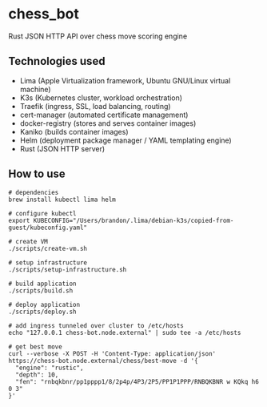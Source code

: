 # chess_bot

Rust JSON HTTP API over chess move scoring engine

## Technologies used

- Lima (Apple Virtualization framework, Ubuntu GNU/Linux virtual machine)
- K3s (Kubernetes cluster, workload orchestration)
- Traefik (ingress, SSL, load balancing, routing)
- cert-manager (automated certificate management)
- docker-registry (stores and serves container images)
- Kaniko (builds container images)
- Helm (deployment package manager / YAML templating engine)
- Rust (JSON HTTP server)

## How to use

```shell
# dependencies
brew install kubectl lima helm

# configure kubectl
export KUBECONFIG="/Users/brandon/.lima/debian-k3s/copied-from-guest/kubeconfig.yaml"

# create VM
./scripts/create-vm.sh

# setup infrastructure
./scripts/setup-infrastructure.sh

# build application
./scripts/build.sh

# deploy application
./scripts/deploy.sh

# add ingress tunneled over cluster to /etc/hosts
echo "127.0.0.1 chess-bot.node.external" | sudo tee -a /etc/hosts

# get best move
curl --verbose -X POST -H 'Content-Type: application/json' https://chess-bot.node.external/chess/best-move -d '{
  "engine": "rustic",
  "depth": 10,
  "fen": "rnbqkbnr/pp1pppp1/8/2p4p/4P3/2P5/PP1P1PPP/RNBQKBNR w KQkq h6 0 3"
}'
```
